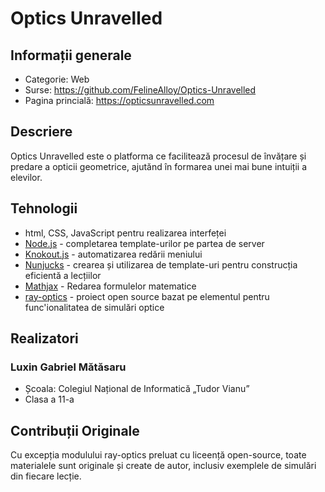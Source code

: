 # Optics Unravelled
## Informații generale
* Categorie: Web
* Surse: https://github.com/FelineAlloy/Optics-Unravelled
* Pagina princială: https://opticsunravelled.com

## Descriere
Optics Unravelled este o platforma ce facilitează procesul de învățare și predare a opticii geometrice, ajutănd în formarea unei mai bune intuiții a elevilor.

## Tehnologii
* html, CSS, JavaScript pentru realizarea interfeței
* [Node.js](https://nodejs.org/en) - completarea template-urilor pe partea de server
* [Knokout.js](https://knockoutjs.com/) - automatizarea redării meniului 
* [Nunjucks](https://mozilla.github.io/nunjucks/) - crearea și utilizarea de template-uri pentru construcția eficientă a lecțiilor
* [Mathjax](https://www.mathjax.org/) - Redarea formulelor matematice
* [ray-optics](https://github.com/ricktu288/ray-optics) - proiect open source bazat pe elementul <canvas> pentru func'ionalitatea de simulări optice
  
## Realizatori
### Luxin Gabriel Mătăsaru
* Școala: Colegiul Național de Informatică „Tudor Vianu”
* Clasa a 11-a
  
## Contribuții Originale
Cu excepția modulului ray-optics preluat cu liceență open-source, toate materialele sunt originale și create de autor, inclusiv exemplele de simulări din fiecare lecție.
